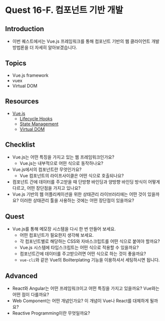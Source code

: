 # Quest 16-F. 컴포넌트 기반 개발

## Introduction
* 이번 퀘스트에서는 Vue.js 프레임워크를 통해 컴포넌트 기반의 웹 클라이언트 개발 방법론을 더 자세히 알아보겠습니다.

## Topics
* Vue.js framework
* vuex
* Virtual DOM

## Resources
* [Vue.js](https://vuejs.org)
  * [Lifecycle Hooks](https://v3.vuejs.org/guide/composition-api-lifecycle-hooks.html)
  * [State Management](https://v3.vuejs.org/guide/state-management.html)
  * [Virtual DOM](https://v3.vuejs.org/guide/optimizations.html#virtual-dom)

## Checklist
* Vue.js는 어떤 특징을 가지고 있는 웹 프레임워크인가요?
  * Vue.js는 내부적으로 어떤 식으로 동작하나요?
* Vue.js에서의 컴포넌트란 무엇인가요?
  * Vue 컴포넌트의 라이프사이클은 어떤 식으로 호출되나요?
* 컴포넌트 간에 데이터를 주고받을 때 단방향 바인딩과 양방향 바인딩 방식이 어떻게 다르고, 어떤 장단점을 가지고 있나요?
* Vue.js 기반의 웹 어플리케이션을 위한 상태관리 라이브러리에는 어떤 것이 있을까요? 이러한 상태관리 툴을 사용하는 것에는 어떤 장단점이 있을까요?

## Quest
* Vue.js를 통해 메모장 시스템을 다시 한 번 만들어 보세요.
  * 어떤 컴포넌트가 필요한지 생각해 보세요.
  * 각 컴포넌트별로 해당하는 CSS와 자바스크립트를 어떤 식으로 붙여야 할까요?
  * Vue.js 시스템에 타입스크립트는 어떤 식으로 적용할 수 있을까요?
  * 컴포넌트간에 데이터를 주고받으려면 어떤 식으로 하는 것이 좋을까요?
  * `vue-cli`와 같은 Vue의 Boilterplating 기능을 이용하셔서 세팅하시면 됩니다.

## Advanced
* React와 Angular는 어떤 프레임워크이고 어떤 특징을 가지고 있을까요? Vue와는 어떤 점이 다를까요?
* Web Component는 어떤 개념인가요? 이 개념이 Vue나 React를 대체하게 될까요?
* Reactive Programming이란 무엇일까요?
